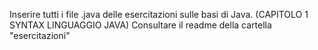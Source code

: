 Inserire tutti i file .java delle esercitazioni sulle basi di Java. (CAPITOLO 1 SYNTAX LINGUAGGIO JAVA)
Consultare il readme della cartella "esercitazioni"
